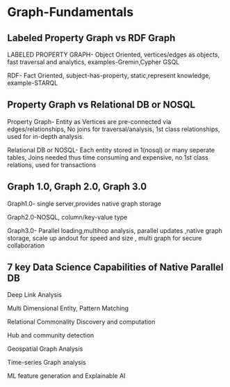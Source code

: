 # Graph-Fundamentals
## Labeled Property Graph vs RDF Graph
  LABELED PROPERTY GRAPH- Object Oriented, vertices/edges as objects, fast traversal and analytics, examples-Gremin,Cypher GSQL
  
  RDF- Fact Oriented, subject-has-property, static,represent knowledge, example-STARQL
  
## Property Graph vs Relational DB or NOSQL
  Property Graph- Entity as Vertices are pre-connected via edges/relationships, No joins for traversal/analysis, 1st class relationships, used for in-depth analysis.
  
  Relational DB or NOSQL- Each entity stored in 1(nosql) or many seperate tables, Joins needed  thus time consuming and expensive, no 1st class relations, used for   transactions   
## Graph 1.0, Graph 2.0, Graph 3.0
  Graph1.0- single server,provides native graph storage
  
  Graph2.0-NOSQL, column/key-value type
  
  Graph3.0- Parallel loading,multihop analysis, parallel updates ,native graph storage, scale up andout for speed and size , multi graph for secure collaboration
## 7 key Data Science Capabilities of Native Parallel DB  
  Deep Link Analysis
  
  Multi Dimensional Entity, Pattern Matching
  
  Relational Commonality Discovery and computation
  
  Hub and community detection
  
  Geospatial Graph Analysis
  
  Time-series Graph analysis
  
  ML feature generation and Explainable AI
  
